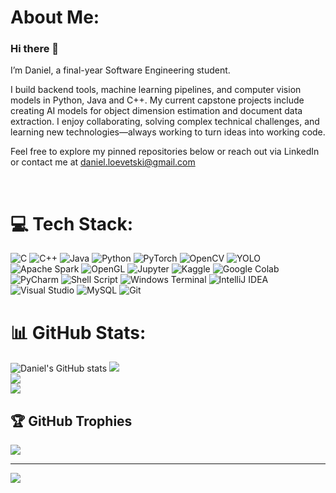 # About Me:
### Hi there 👋

I’m Daniel, a final-year Software Engineering student.

I build backend tools, machine learning pipelines, and computer vision models in Python, Java and C++.
My current capstone projects include creating AI models for object dimension estimation and document data extraction.
I enjoy collaborating, solving complex technical challenges, and learning new technologies—always working to turn ideas into working code.

Feel free to explore my pinned repositories below or reach out via LinkedIn or contact me at daniel.loevetski@gmail.com

<br>


# 💻 Tech Stack:
![C](https://img.shields.io/badge/c-%2300599C.svg?style=for-the-badge&logo=c&logoColor=white) ![C++](https://img.shields.io/badge/C++-00599C?style=for-the-badge&logo=c%2B%2B&logoColor=white) ![Java](https://img.shields.io/badge/java-%23ED8B00.svg?style=for-the-badge&logo=openjdk&logoColor=white) ![Python](https://img.shields.io/badge/python-3670A0?style=for-the-badge&logo=python&logoColor=ffdd54) ![PyTorch](https://img.shields.io/badge/PyTorch-%23EE4C2C?style=for-the-badge&logo=pytorch&logoColor=white) ![OpenCV](https://img.shields.io/badge/OpenCV-5C3EE8?style=for-the-badge&logo=opencv&logoColor=white) ![YOLO](https://img.shields.io/badge/YOLO-Ultralytics-FF6C37?style=for-the-badge&logo=ultralytics&logoColor=white) ![Apache Spark](https://img.shields.io/badge/Apache%20Spark-E25A1C?style=for-the-badge&logo=apache-spark&logoColor=white) ![OpenGL](https://img.shields.io/badge/OpenGL-5586A4?style=for-the-badge&logo=opengl&logoColor=white) ![Jupyter](https://img.shields.io/badge/Jupyter-F37626.svg?style=for-the-badge&logo=Jupyter&logoColor=white) ![Kaggle](https://img.shields.io/badge/Kaggle-20BEFF.svg?style=for-the-badge&logo=Kaggle&logoColor=white) ![Google Colab](https://img.shields.io/badge/Google_Colab-F9AB00.svg?style=for-the-badge&logo=Google%20Colab&logoColor=white) ![PyCharm](https://img.shields.io/badge/PyCharm-000000.svg?style=for-the-badge&logo=pycharm&logoColor=white) ![Shell Script](https://img.shields.io/badge/shell_script-%23121011.svg?style=for-the-badge&logo=gnu-bash&logoColor=white) ![Windows Terminal](https://img.shields.io/badge/Windows%20Terminal-%234D4D4D.svg?style=for-the-badge&logo=windows-terminal&logoColor=white) ![IntelliJ IDEA](https://img.shields.io/badge/IntelliJ_IDEA-000000.svg?style=for-the-badge&logo=intellij-idea&logoColor=white) ![Visual Studio](https://img.shields.io/badge/Visual_Studio-5C2D91.svg?style=for-the-badge&logo=visual-studio&logoColor=white) ![MySQL](https://img.shields.io/badge/mysql-4479A1.svg?style=for-the-badge&logo=mysql&logoColor=white) ![Git](https://img.shields.io/badge/Git-F05032?style=for-the-badge&logo=git&logoColor=white)
# 📊 GitHub Stats:
![Daniel's GitHub stats](https://github-readme-stats.vercel.app/api?username=Daniel-Loevetski&theme=dark&show_icons=true)
![](https://github-readme-stats.vercel.app/api?username=Daniel-Loevetski&theme=dark&hide_border=false&include_all_commits=true&count_private=true)<br/>
![](https://github-readme-streak-stats.herokuapp.com/?user=Daniel-Loevetski&theme=dark&hide_border=false)<br/>
![](https://github-readme-stats.vercel.app/api/top-langs/?username=Daniel-Loevetski&theme=dark&hide_border=false&include_all_commits=true&count_private=true&layout=compact)

## 🏆 GitHub Trophies
![](https://github-profile-trophy.vercel.app/?username=Daniel-Loevetski&theme=radical&no-frame=false&no-bg=true&margin-w=4)

---
[![](https://visitcount.itsvg.in/api?id=Daniel-Loevetski&icon=10&color=0)](https://visitcount.itsvg.in)

<!-- Proudly created with GPRM ( https://gprm.itsvg.in ) -->
